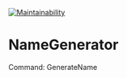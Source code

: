 [![Maintainability](https://api.codeclimate.com/v1/badges/0275817e4a905d2b52ed/maintainability)](https://codeclimate.com/github/insobl/NameGenerator/maintainability)
# NameGenerator
Command: GenerateName
